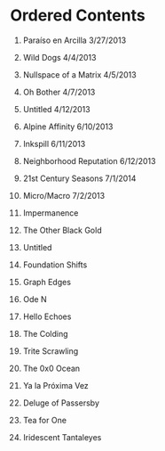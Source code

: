 Ordered Contents
=================

1. Paraíso en Arcilla
   3/27/2013

2. Wild Dogs
   4/4/2013

3. Nullspace of a Matrix
   4/5/2013

4. Oh Bother
   4/7/2013

5. Untitled
   4/12/2013

6. Alpine Affinity
   6/10/2013

7. Inkspill
   6/11/2013

8. Neighborhood Reputation
   6/12/2013

9. 21st Century Seasons
   7/1/2014

10. Micro/Macro
    7/2/2013

11. Impermanence
12. The Other Black Gold
13. Untitled
14. Foundation Shifts
15. Graph Edges
16. Ode N
17. Hello Echoes
18. The Colding
19. Trite Scrawling
20. The 0x0 Ocean
21. Ya la Próxima Vez
22. Deluge of Passersby
23. Tea for One
24. Iridescent Tantaleyes
